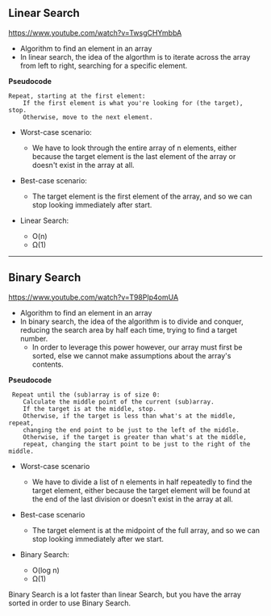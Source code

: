## Linear Search
https://www.youtube.com/watch?v=TwsgCHYmbbA

- Algorithm to find an element in an array
- In linear search, the idea of the algorthm is to iterate
across the array from left to right, searching for a specific element.

**Pseudocode**
```
Repeat, starting at the first element:
	If the first element is what you're looking for (the target), stop.
	Otherwise, move to the next element.
```

- Worst-case scenario:
	- We have to look through the entire array of n elements,
	either because the target element is the last element of the array
	or doesn't exist in the array at all.

- Best-case scenario:
	- The target element is the first element of the array,
	and so we can stop looking immediately after start.

- Linear Search:
	- O(n)
	- Ω(1)

---

## Binary Search
https://www.youtube.com/watch?v=T98PIp4omUA

- Algorithm to find an element in an array
- In binary search, the idea of the algorithm is to divide and conquer,
reducing the search area by half each time, trying to find a target number.
	- In order to leverage this power however, our array must first be sorted,
	else we cannot make assumptions about the array's contents.

**Pseudocode**
```
 Repeat until the (sub)array is of size 0:
	Calculate the middle point of the current (sub)array.
	If the target is at the middle, stop.
	Otherwise, if the target is less than what's at the middle, repeat,
	changing the end point to be just to the left of the middle.
	Otherwise, if the target is greater than what's at the middle,
	repeat, changing the start point to be just to the right of the middle.
```

- Worst-case scenario
	- We have to divide a list of n elements in half
	repeatedly to find the target element, either because the target
	element will be found at the end of the last division or doesn't
	exist in the array at all.

- Best-case scenario
	- The target element is at the midpoint of the full array, and so we
	can stop looking immediately after we start.

- Binary Search:
	- O(log n)
	- Ω(1)

Binary Search is a lot faster than linear Search, but you have the array sorted in order to use Binary Search.